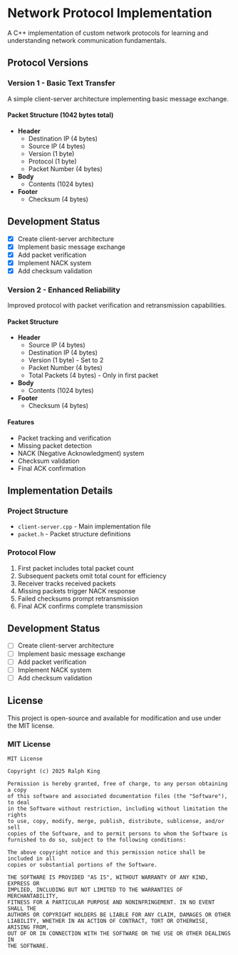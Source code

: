 # Network Protocol Implementation

A C++ implementation of custom network protocols for learning and understanding network communication fundamentals.

## Protocol Versions

### Version 1 - Basic Text Transfer
A simple client-server architecture implementing basic message exchange.

#### Packet Structure (1042 bytes total)
- **Header**
  - Destination IP (4 bytes)
  - Source IP (4 bytes) 
  - Version (1 byte)
  - Protocol (1 byte)
  - Packet Number (4 bytes)
- **Body**
  - Contents (1024 bytes)
- **Footer**
  - Checksum (4 bytes)

## Development Status
- [x] Create client-server architecture
- [x] Implement basic message exchange
- [x] Add packet verification
- [x] Implement NACK system
- [x] Add checksum validation

### Version 2 - Enhanced Reliability
Improved protocol with packet verification and retransmission capabilities.

#### Packet Structure
- **Header**
  - Source IP (4 bytes)
  - Destination IP (4 bytes)
  - Version (1 byte) - Set to 2
  - Packet Number (4 bytes)
  - Total Packets (4 bytes) - Only in first packet
- **Body**
  - Contents (1024 bytes)
- **Footer**
  - Checksum (4 bytes)

#### Features
- Packet tracking and verification
- Missing packet detection
- NACK (Negative Acknowledgment) system
- Checksum validation
- Final ACK confirmation

## Implementation Details

### Project Structure
- `client-server.cpp` - Main implementation file
- `packet.h` - Packet structure definitions

### Protocol Flow
1. First packet includes total packet count
2. Subsequent packets omit total count for efficiency
3. Receiver tracks received packets
4. Missing packets trigger NACK response
5. Failed checksums prompt retransmission
6. Final ACK confirms complete transmission

## Development Status
- [ ] Create client-server architecture
- [ ] Implement basic message exchange
- [ ] Add packet verification
- [ ] Implement NACK system
- [ ] Add checksum validation

## License

This project is open-source and available for modification and use under the MIT license.

### MIT License

```
MIT License

Copyright (c) 2025 Ralph King

Permission is hereby granted, free of charge, to any person obtaining a copy
of this software and associated documentation files (the "Software"), to deal
in the Software without restriction, including without limitation the rights
to use, copy, modify, merge, publish, distribute, sublicense, and/or sell
copies of the Software, and to permit persons to whom the Software is
furnished to do so, subject to the following conditions:

The above copyright notice and this permission notice shall be included in all
copies or substantial portions of the Software.

THE SOFTWARE IS PROVIDED "AS IS", WITHOUT WARRANTY OF ANY KIND, EXPRESS OR
IMPLIED, INCLUDING BUT NOT LIMITED TO THE WARRANTIES OF MERCHANTABILITY,
FITNESS FOR A PARTICULAR PURPOSE AND NONINFRINGEMENT. IN NO EVENT SHALL THE
AUTHORS OR COPYRIGHT HOLDERS BE LIABLE FOR ANY CLAIM, DAMAGES OR OTHER
LIABILITY, WHETHER IN AN ACTION OF CONTRACT, TORT OR OTHERWISE, ARISING FROM,
OUT OF OR IN CONNECTION WITH THE SOFTWARE OR THE USE OR OTHER DEALINGS IN
THE SOFTWARE.
```